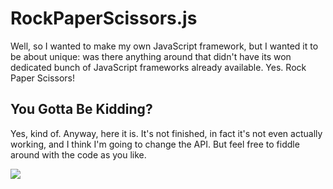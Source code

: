 RockPaperScissors.js
======

Well, so I wanted to make my own JavaScript framework, but I wanted it to be about unique: was there anything around that didn't have its won dedicated bunch of JavaScript frameworks already available. Yes. Rock Paper Scissors!

You Gotta Be Kidding?
------

Yes, kind of. Anyway, here it is.
It's not finished, in fact it's not even actually working, and I think I'm going to change the API.
But feel free to fiddle around with the code as you like.

[![](http://api.coderwall.com/nofatclips/endorsecount.png)](http://coderwall.com/nofatclips)
